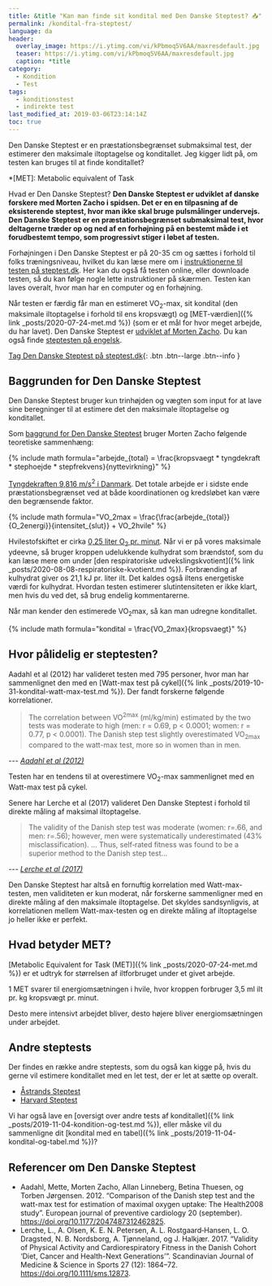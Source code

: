 ```yaml
---
title: &title "Kan man finde sit kondital med Den Danske Steptest? 📥"
permalink: /kondital-fra-steptest/
language: da
header:
  overlay_image: https://i.ytimg.com/vi/kPbmoq5V6AA/maxresdefault.jpg
  teaser: https://i.ytimg.com/vi/kPbmoq5V6AA/maxresdefault.jpg
  caption: *title
category:
  - Kondition
  - Test
tags:
  - konditionstest
  - indirekte test
last_modified_at: 2019-03-06T23:14:14Z
toc: true
---
```


Den Danske Steptest er en præstationsbegrænset submaksimal test, der estimerer den maksimale iltoptagelse og konditallet. Jeg kigger lidt på, om testen kan bruges til at finde konditallet?

*[MET]: Metabolic equivalent of Task

Hvad er Den Danske Steptest? **Den Danske Steptest er udviklet af danske forskere med Morten Zacho i spidsen. Det er en en tilpasning af de eksisterende steptest, hvor man ikke skal bruge pulsmålinger undervejs. Den Danske Steptest er en præstationsbegrænset submaksimal test, hvor deltagerne træder op og ned af en forhøjning på en bestemt måde i et forudbestemt tempo, som progressivt stiger i løbet af testen.**

Forhøjningen i Den Danske Steptest er på 20-35 cm og sættes i forhold til folks træningsniveau, hvilket du kan læse mere om i [instruktionerne til testen på steptest.dk](http://steptest.dk/instruktion.php). Her kan du også få testen online, eller downloade testen, så du kan følge nogle lette instruktioner på skærmen. Testen kan laves overalt, hvor man har en computer og en forhøjning.

Når testen er færdig får man en estimeret VO<sub>2</sub>-max, sit kondital (den maksimale iltoptagelse i forhold til ens kropsvægt) og [MET-værdien]({% link _posts/2020-07-24-met.md %}) (som er et mål for hvor meget arbejde, du har lavet). Den Danske Steptest er [udviklet af Morten Zacho](http://steptest.dk/). Du kan også finde [steptesten på engelsk](https://www.health-calc.com/fitness-tests/the-danish-step-test).

[Tag Den Danske Steptest på steptest.dk](http://www.steptest.dk){: .btn .btn--large .btn--info }

## Baggrunden for Den Danske Steptest

Den Danske Steptest bruger kun trinhøjden og vægten som input for at lave sine beregninger til at estimere det den maksimale iltoptagelse og konditallet.

Som [baggrund for Den Danske Steptest](http://steptest.dk/baggrund.php) bruger Morten Zacho følgende teoretiske sammenhæng:

{% include math formula="arbejde_{total} = \frac{kropsvaegt * tyngdekraft * stephoejde * stepfrekvens}{nyttevirkning}" %}

[Tyngdekraften 9,816 m/s<sup>2</sup> i Danmark](https://da.wikipedia.org/wiki/Tyngdeacceleration). Det totale arbejde er i sidste ende præstationsbegrænset ved at både koordinationen og kredsløbet kan være den begrænsende faktor.

{% include math formula="VO_2max = \frac{\frac{arbejde_{total}}{O_2energi}}{intensitet_{slut}} + VO_2hvile" %}

Hvilestofskiftet er cirka [0,25 liter O<sub>2</sub> pr. minut](http://www.fys.dk/nfa/03/heftet/menneskekroppen.pdf). Når vi er på vores maksimale ydeevne, så bruger kroppen udelukkende kulhydrat som brændstof, som du kan læse mere om under [den respiratoriske udvekslingskvotient]({% link _posts/2020-08-08-respiratoriske-kvotient.md %}). Forbrænding af kulhydrat giver os 21,1 kJ pr. liter ilt. Det kaldes også iltens energetiske værdi for kulhydrat. Hvordan testen estimerer slutintensiteten er ikke klart, men hvis du ved det, så brug endelig kommentarerne.

Når man kender den estimerede VO<sub>2</sub>max, så kan man udregne konditallet.

{% include math formula="kondital = \frac{VO_2max}{kropsvaegt}" %}

## Hvor pålidelig er steptesten?

Aadahl et al (2012) har valideret testen med 795 personer, hvor man har sammenlignet den med en [Watt-max test på cykel]({% link _posts/2019-10-31-kondital-watt-max-test.md %}). Der fandt forskerne følgende korrelationer.

> The correlation between VO<sup>2max</sup> (ml/kg/min) estimated by the two tests was moderate to high (men: r = 0.69, p < 0.0001; women: r = 0.77, p < 0.0001). The Danish step test slightly overestimated VO<sub>2max</sub> compared to the watt-max test, more so in women than in men.

--- <cite>[Aadahl et al (2012)](https://journals.sagepub.com/doi/10.1177/2047487312462825)</cite>

Testen har en tendens til at overestimere VO<sub>2</sub>-max sammenlignet med en Watt-max test på cykel.

Senere har Lerche et al (2017) valideret Den Danske Steptest i forhold til direkte måling af maksimal iltoptagelse.

> The validity of the Danish step test was moderate (women: r=.66, and men: r=.56); however, men were systematically underestimated (43% misclassification).
> ...
> Thus, self‐rated fitness was found to be a superior method to the Danish step test...

--- <cite>[Lerche et al (2017)](https://onlinelibrary.wiley.com/doi/abs/10.1111/sms.12873)</cite>

Den Danske Steptest har altså en fornuftig korrelation med Watt-max-testen, men validiteten er kun moderat, når forskerne sammenligner med en direkte måling af den maksimale iltoptagelse. Det skyldes sandsynligvis, at korrelationen mellem Watt-max-testen og en direkte måling af iltoptagelse jo heller ikke er perfekt.

## Hvad betyder MET?

[Metabolic Equivalent for Task (MET)]({% link _posts/2020-07-24-met.md %}) er et udtryk for størrelsen af iltforbruget under et givet arbejde.

1 MET svarer til energiomsætningen i hvile, hvor kroppen forbruger 3,5 ml ilt pr. kg kropsvægt pr. minut.

Desto mere intensivt arbejdet bliver, desto højere bliver energiomsætningen under arbejdet.

## Andre steptests

Der findes en række andre steptests, som du også kan kigge på, hvis du gerne vil estimere konditallet med en let test, der er let at sætte op overalt.

- [Åstrands Steptest](https://netdoktor.dk/interactive/interactivetests/steptest.php)
- [Harvard Steptest](https://en.wikipedia.org/wiki/Harvard_step_test)

Vi har også lave en [oversigt over andre tests af konditallet]({% link _posts/2019-11-04-kondition-og-test.md %}), eller måske vil du sammenligne dit [kondital med en tabel]({% link _posts/2019-11-04-kondital-og-tabel.md %})?

## Referencer om Den Danske Steptest

- Aadahl, Mette, Morten Zacho, Allan Linneberg, Betina Thuesen, og Torben Jørgensen. 2012. “Comparison of the Danish step test and the watt-max test for estimation of maximal oxygen uptake: The Health2008 study”. European journal of preventive cardiology 20 (september). <https://doi.org/10.1177/2047487312462825>.
- Lerche, L., A. Olsen, K. E. N. Petersen, A. L. Rostgaard‐Hansen, L. O. Dragsted, N. B. Nordsborg, A. Tjønneland, og J. Halkjær. 2017. “Validity of Physical Activity and Cardiorespiratory Fitness in the Danish Cohort ‘Diet, Cancer and Health-Next Generations’”. Scandinavian Journal of Medicine & Science in Sports 27 (12): 1864–72. <https://doi.org/10.1111/sms.12873>.
